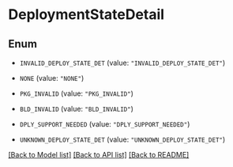 # DeploymentStateDetail

## Enum


* `INVALID_DEPLOY_STATE_DET` (value: `"INVALID_DEPLOY_STATE_DET"`)

* `NONE` (value: `"NONE"`)

* `PKG_INVALID` (value: `"PKG_INVALID"`)

* `BLD_INVALID` (value: `"BLD_INVALID"`)

* `DPLY_SUPPORT_NEEDED` (value: `"DPLY_SUPPORT_NEEDED"`)

* `UNKNOWN_DEPLOY_STATE_DET` (value: `"UNKNOWN_DEPLOY_STATE_DET"`)


[[Back to Model list]](../README.md#documentation-for-models) [[Back to API list]](../README.md#documentation-for-api-endpoints) [[Back to README]](../README.md)


